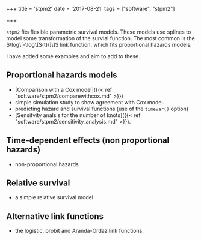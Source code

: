 +++
title = 'stpm2'
date = '2017-08-21'
tags = ["software", "stpm2"]

  
+++

`stpm2` fits flexible parametric survival models. These models use splines to model some transformation of the survial function. The most common is the  $\log\[-\log\[S(t)\]\]$ link function, which fits proportional hazards models.

I have added some examples and aim to add to these.

## Proportional hazards models
- [Comparison with a Cox model]({{< ref "software/stpm2/comparewithcox.md" >}})
- simple simulation study to show agreement with Cox model.
- predicting hazard and survival functions (use of the `timevar()` option)
- [Sensitvity analsis for the number of knots]({{< ref "software/stpm2/sensitivity_analysis.md" >}}).

## Time-dependent effects (non proportional hazards)
- non-proportional hazards
 
## Relative survival
- a simple relative survival model

## Alternative link functions
- the logistic, probit and Aranda-Ordaz link functions.



